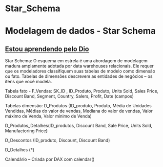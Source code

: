 # Star_Schema

# Modelagem de dados - Star Schema

## [Estou aprendendo pelo Dio](www.dio.me)

Star Schema: O esquema em estrela é uma abordagem de modelagem madura amplamente adotada por data warehouses relacionais. Ele requer que os modeladores classifiquem suas tabelas de modelo como dimensão ou fato. Tabelas de dimensões descrevem as entidades de negócios – os itens que você modela.

Tabela fato - F_Vendas:
SK_ID , ID_Produto, Produto, Units Sold, Sales Price, Discount Band, Segment, Country, Salers, Profit, Date (campos)

Tabelas dimensão:
D_Produtos (ID_produto, Produto, Média de Unidades Vendidas, Médias do valor de vendas, Mediana do valor de vendas, Valor máximo de Venda, Valor mínimo de Venda)

D_Produtos_Detalhes(ID_produtos, Discount Band, Sale Price, Units Sold, Manufactoring Price)

D_Descontos (ID_produto, Discount, Discount Band)

D_Detalhes (*)

Calendário – Criada por DAX com calendar()

